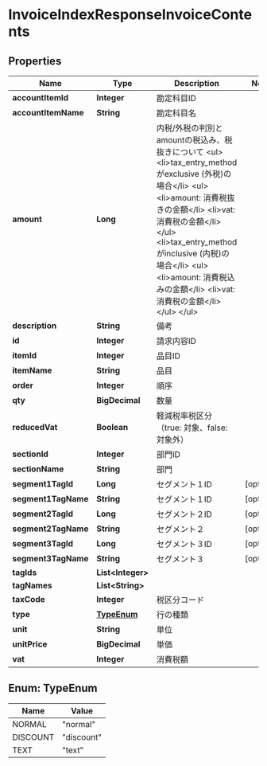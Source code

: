 

# InvoiceIndexResponseInvoiceContents


## Properties

Name | Type | Description | Notes
------------ | ------------- | ------------- | -------------
**accountItemId** | **Integer** | 勘定科目ID | 
**accountItemName** | **String** | 勘定科目名 | 
**amount** | **Long** | 内税/外税の判別とamountの税込み、税抜きについて &lt;ul&gt; &lt;li&gt;tax_entry_methodがexclusive (外税)の場合&lt;/li&gt; &lt;ul&gt; &lt;li&gt;amount: 消費税抜きの金額&lt;/li&gt; &lt;li&gt;vat: 消費税の金額&lt;/li&gt; &lt;/ul&gt; &lt;li&gt;tax_entry_methodがinclusive (内税)の場合&lt;/li&gt; &lt;ul&gt; &lt;li&gt;amount: 消費税込みの金額&lt;/li&gt; &lt;li&gt;vat: 消費税の金額&lt;/li&gt; &lt;/ul&gt; &lt;/ul&gt;  | 
**description** | **String** | 備考 | 
**id** | **Integer** | 請求内容ID | 
**itemId** | **Integer** | 品目ID | 
**itemName** | **String** | 品目 | 
**order** | **Integer** | 順序 | 
**qty** | **BigDecimal** | 数量 | 
**reducedVat** | **Boolean** | 軽減税率税区分（true: 対象、false: 対象外） | 
**sectionId** | **Integer** | 部門ID | 
**sectionName** | **String** | 部門 | 
**segment1TagId** | **Long** | セグメント１ID |  [optional]
**segment1TagName** | **String** | セグメント１ID |  [optional]
**segment2TagId** | **Long** | セグメント２ID |  [optional]
**segment2TagName** | **String** | セグメント２ |  [optional]
**segment3TagId** | **Long** | セグメント３ID |  [optional]
**segment3TagName** | **String** | セグメント３ |  [optional]
**tagIds** | **List&lt;Integer&gt;** |  | 
**tagNames** | **List&lt;String&gt;** |  | 
**taxCode** | **Integer** | 税区分コード | 
**type** | [**TypeEnum**](#TypeEnum) | 行の種類 | 
**unit** | **String** | 単位 | 
**unitPrice** | **BigDecimal** | 単価 | 
**vat** | **Integer** | 消費税額 | 



## Enum: TypeEnum

Name | Value
---- | -----
NORMAL | &quot;normal&quot;
DISCOUNT | &quot;discount&quot;
TEXT | &quot;text&quot;



